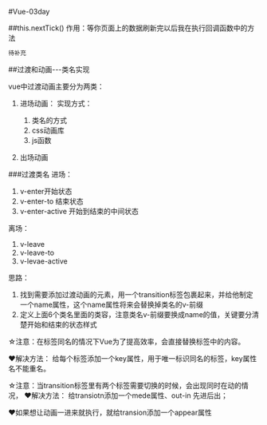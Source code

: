 #Vue-03day

##this.nextTick()
作用：等你页面上的数据刷新完以后我在执行回调函数中的方法
```js
待补充
```



##过渡和动画---类名实现

vue中过渡动画主要分为两类：
  1. 进场动画：
      实现方式：
      1. 类名的方式
      2. css动画库
      3. js函数

  2. 出场动画


###过渡类名
进场：
1. v-enter开始状态
2. v-enter-to 结束状态
3. v-enter-active 开始到结束的中间状态

离场：
1. v-leave 
2. v-leave-to
3. v-levae-active

思路：
1. 找到需要添加过渡动画的元素，用一个transition标签包裹起来，并给他制定一个name属性，这个name属性将来会替换掉类名的v-前缀
2. 定义上面6个类名里面的类容，注意类名v-前缀要换成name的值，关键要分清楚开始和结束的状态样式



☆注意：在标签同名的情况下Vue为了提高效率，会直接替换标签中的内容。

❤解决方法：
  给每个标签添加一个key属性，用于唯一标识同名的标签，key属性名不能重名。

☆注意：当transition标签里有两个标签需要切换的时候，会出现同时在动的情况，
❤解决方法：
给transiotn添加一个mede属性、out-in 先进后出；

❤如果想让动画一进来就执行，就给transion添加一个appear属性


